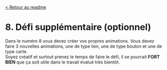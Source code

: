 [< Retour au readme](../readme.md)

# 8. Défi supplémentaire (optionnel)

Dans le numéro 8 vous devez créer vos propres animations. Vous devez faire 3 nouvelles animations, une de type lien, une de type bouton et une de type carte.  
Soyez créatif et surtout prenez le temps de faire le défi, il se pourrait **FORT BIEN** que ça soit utile dans le travail évalué très bientôt.
